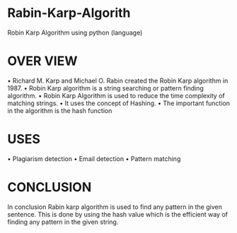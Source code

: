 # Rabin-Karp-Algorith
Robin Karp Algorithm using python (language)
# OVER VIEW
•	Richard M. Karp and Michael O. Rabin created the Robin Karp algorithm in 1987.
•	Robin Karp algorithm is a string searching or pattern finding algorithm.
•	Robin Karp Algorithm is used to reduce the time complexity of matching strings.
•	It uses the concept of Hashing.
•	The important function in the algorithm is the hash function


# USES
•	Plagiarism detection
•	Email detection
•	Pattern matching

# CONCLUSION
In conclusion Rabin karp algorithm is used to find any pattern in the given sentence. 
This is done by using the hash value which is the efficient way of finding any pattern in the given string.
